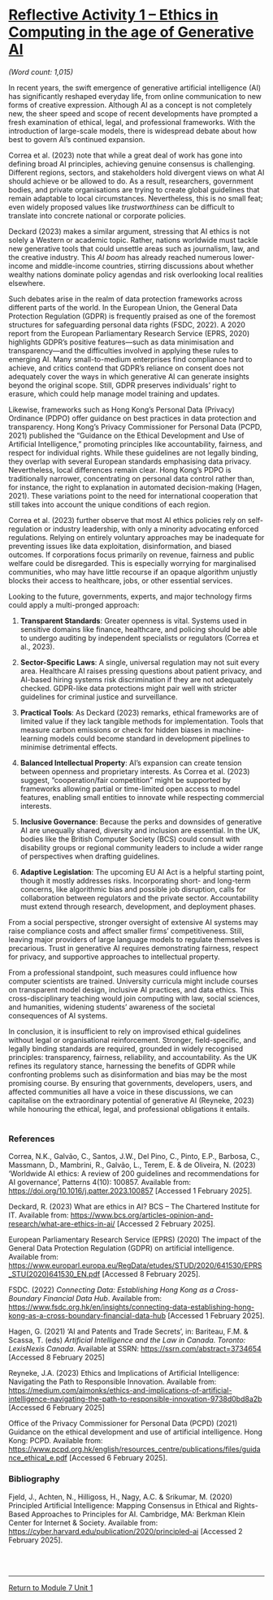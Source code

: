 # [Reflective Activity 1 – Ethics in Computing in the age of Generative AI](RMPP_Unit01_Activity.pdf)

_(Word count: 1,015)_

In recent years, the swift emergence of generative artificial intelligence (AI) has significantly reshaped everyday life, from online communication to new forms of creative expression. Although AI as a concept is not completely new, the sheer speed and scope of recent developments have prompted a fresh examination of ethical, legal, and professional frameworks. With the introduction of large-scale models, there is widespread debate about how best to govern AI’s continued expansion.

Correa et al. (2023) note that while a great deal of work has gone into defining broad AI principles, achieving genuine consensus is challenging. Different regions, sectors, and stakeholders hold divergent views on what AI should achieve or be allowed to do. As a result, researchers, government bodies, and private organisations are trying to create global guidelines that remain adaptable to local circumstances. Nevertheless, this is no small feat; even widely proposed values like *trustworthiness* can be difficult to translate into concrete national or corporate policies.

Deckard (2023) makes a similar argument, stressing that AI ethics is not solely a Western or academic topic. Rather, nations worldwide must tackle new generative tools that could unsettle areas such as journalism, law, and the creative industry. This *AI boom* has already reached numerous lower-income and middle-income countries, stirring discussions about whether wealthy nations dominate policy agendas and risk overlooking local realities elsewhere.

Such debates arise in the realm of data protection frameworks across different parts of the world. In the European Union, the General Data Protection Regulation (GDPR) is frequently praised as one of the foremost structures for safeguarding personal data rights (FSDC, 2022). A 2020 report from the European Parliamentary Research Service (EPRS, 2020) highlights GDPR’s positive features—such as data minimisation and transparency—and the difficulties involved in applying these rules to emerging AI. Many small-to-medium enterprises find compliance hard to achieve, and critics contend that GDPR’s reliance on consent does not adequately cover the ways in which generative AI can generate insights beyond the original scope. Still, GDPR preserves individuals’ right to erasure, which could help manage model training and updates.

Likewise, frameworks such as Hong Kong’s Personal Data (Privacy) Ordinance (PDPO) offer guidance on best practices in data protection and transparency. Hong Kong’s Privacy Commissioner for Personal Data (PCPD, 2021) published the “Guidance on the Ethical Development and Use of Artificial Intelligence,” promoting principles like accountability, fairness, and respect for individual rights. While these guidelines are not legally binding, they overlap with several European standards emphasising data privacy. Nevertheless, local differences remain clear. Hong Kong’s PDPO is traditionally narrower, concentrating on personal data control rather than, for instance, the right to explanation in automated decision-making (Hagen, 2021). These variations point to the need for international cooperation that still takes into account the unique conditions of each region.

Correa et al. (2023) further observe that most AI ethics policies rely on self-regulation or industry leadership, with only a minority advocating enforced regulations. Relying on entirely voluntary approaches may be inadequate for preventing issues like data exploitation, disinformation, and biased outcomes. If corporations focus primarily on revenue, fairness and public welfare could be disregarded. This is especially worrying for marginalised communities, who may have little recourse if an opaque algorithm unjustly blocks their access to healthcare, jobs, or other essential services.

Looking to the future, governments, experts, and major technology firms could apply a multi-pronged approach:
1. **Transparent Standards**: Greater openness is vital. Systems used in sensitive domains like finance, healthcare, and policing should be able to undergo auditing by independent specialists or regulators (Correa et al., 2023).  

2. **Sector-Specific Laws**: A single, universal regulation may not suit every area. Healthcare AI raises pressing questions about patient privacy, and AI-based hiring systems risk discrimination if they are not adequately checked. GDPR-like data protections might pair well with stricter guidelines for criminal justice and surveillance.  

3. **Practical Tools**: As Deckard (2023) remarks, ethical frameworks are of limited value if they lack tangible methods for implementation. Tools that measure carbon emissions or check for hidden biases in machine-learning models could become standard in development pipelines to minimise detrimental effects.  

4. **Balanced Intellectual Property**: AI’s expansion can create tension between openness and proprietary interests. As Correa et al. (2023) suggest, “cooperation/fair competition” might be supported by frameworks allowing partial or time-limited open access to model features, enabling small entities to innovate while respecting commercial interests.  

5. **Inclusive Governance**: Because the perks and downsides of generative AI are unequally shared, diversity and inclusion are essential. In the UK, bodies like the British Computer Society (BCS) could consult with disability groups or regional community leaders to include a wider range of perspectives when drafting guidelines.  

6. **Adaptive Legislation**: The upcoming EU AI Act is a helpful starting point, though it mostly addresses risks. Incorporating short- and long-term concerns, like algorithmic bias and possible job disruption, calls for collaboration between regulators and the private sector. Accountability must extend through research, development, and deployment phases.  

From a social perspective, stronger oversight of extensive AI systems may raise compliance costs and affect smaller firms’ competitiveness. Still, leaving major providers of large language models to regulate themselves is precarious. Trust in generative AI requires demonstrating fairness, respect for privacy, and supportive approaches to intellectual property.

From a professional standpoint, such measures could influence how computer scientists are trained. University curricula might include courses on transparent model design, inclusive AI practices, and data ethics. This cross-disciplinary teaching would join computing with law, social sciences, and humanities, widening students’ awareness of the societal consequences of AI systems.

In conclusion, it is insufficient to rely on improvised ethical guidelines without legal or organisational reinforcement. Stronger, field-specific, and legally binding standards are required, grounded in widely recognised principles: transparency, fairness, reliability, and accountability. As the UK refines its regulatory stance, harnessing the benefits of GDPR while confronting problems such as disinformation and bias may be the most promising course. By ensuring that governments, developers, users, and affected communities all have a voice in these discussions, we can capitalise on the extraordinary potential of generative AI (Reyneke, 2023) while honouring the ethical, legal, and professional obligations it entails.
<br><br>


### References
Correa, N.K., Galvão, C., Santos, J.W., Del Pino, C., Pinto, E.P., Barbosa, C., Massmann, D., Mambrini, R., Galvão, L., Terem, E. & de Oliveira, N. (2023) ‘Worldwide AI ethics: A review of 200 guidelines and recommendations for AI governance’, Patterns 4(10): 100857. Available from: https://doi.org/10.1016/j.patter.2023.100857 [Accessed 1 February 2025].

Deckard, R. (2023) What are ethics in AI? BCS – The Chartered Institute for IT. Available from: https://www.bcs.org/articles-opinion-and-research/what-are-ethics-in-ai/ [Accessed 2 February 2025].

European Parliamentary Research Service (EPRS) (2020) The impact of the General Data Protection Regulation (GDPR) on artificial intelligence. Available from: https://www.europarl.europa.eu/RegData/etudes/STUD/2020/641530/EPRS_STU(2020)641530_EN.pdf [Accessed 8 February 2025].

FSDC. (2022) _Connecting Data: Establishing Hong Kong as a Cross-Boundary Financial Data Hub_. Available from: https://www.fsdc.org.hk/en/insights/connecting-data-establishing-hong-kong-as-a-cross-boundary-financial-data-hub [Accessed 1 February 2025].

Hagen, G. (2021) ‘AI and Patents and Trade Secrets’, in: Bariteau, F.M. & Scassa, T. (eds)  _Artificial Intelligence and the Law in Canada. Toronto: LexisNexis Canada_. Available at SSRN: https://ssrn.com/abstract=3734654 [Accessed 8 February 2025]

Reyneke, J.A. (2023) Ethics and Implications of Artificial Intelligence: Navigating the Path to Responsible Innovation. Available from: https://medium.com/aimonks/ethics-and-implications-of-artificial-intelligence-navigating-the-path-to-responsible-innovation-9738d0bd8a2b [Accessed 6 February 2025]

Office of the Privacy Commissioner for Personal Data (PCPD) (2021) Guidance on the ethical development and use of artificial intelligence. Hong Kong: PCPD. Available from: https://www.pcpd.org.hk/english/resources_centre/publications/files/guidance_ethical_e.pdf  [Accessed 6 February 2025].

### Bibliography
Fjeld, J., Achten, N., Hilligoss, H., Nagy, A.C. & Srikumar, M. (2020) Principled Artificial Intelligence: Mapping Consensus in Ethical and Rights-Based Approaches to Principles for AI. Cambridge, MA: Berkman Klein Center for Internet & Society. Available from: https://cyber.harvard.edu/publication/2020/principled-ai [Accessed 2 February 2025].

<br><br>

---

[Return to Module 7 Unit 1](RMPP_Unit01.md)
